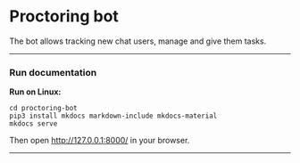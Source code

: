 # Proctoring bot

The bot allows tracking new chat users, manage and give them tasks.

***

### Run documentation
**Run on Linux:**

```shell
cd proctoring-bot
pip3 install mkdocs markdown-include mkdocs-material
mkdocs serve
```

Then open http://127.0.0.1:8000/ in your browser.

***
